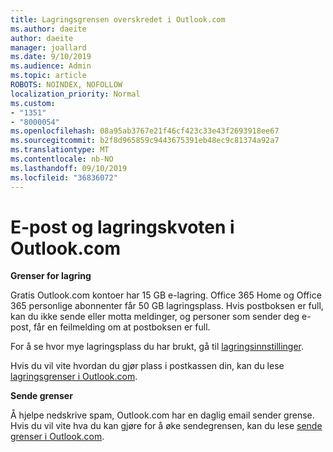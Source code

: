 ```yaml
---
title: Lagringsgrensen overskredet i Outlook.com
ms.author: daeite
author: daeite
manager: joallard
ms.date: 9/10/2019
ms.audience: Admin
ms.topic: article
ROBOTS: NOINDEX, NOFOLLOW
localization_priority: Normal
ms.custom:
- "1351"
- "8000054"
ms.openlocfilehash: 08a95ab3767e21f46cf423c33e43f2693918ee67
ms.sourcegitcommit: b2f8d965859c9443675391eb48ec9c81374a92a7
ms.translationtype: MT
ms.contentlocale: nb-NO
ms.lasthandoff: 09/10/2019
ms.locfileid: "36836072"
---
```

# <a name="email-and-storage-quota-in-outlookcom"></a>E-post og lagringskvoten i Outlook.com

**Grenser for lagring**

Gratis Outlook.com kontoer har 15 GB e-lagring. Office 365 Home og Office 365 personlige abonnenter får 50 GB lagringsplass. Hvis postboksen er full, kan du ikke sende eller motta meldinger, og personer som sender deg e-post, får en feilmelding om at postboksen er full.

For å se hvor mye lagringsplass du har brukt, gå til [lagringsinnstillinger](https://outlook.live.com/mail/options/general/storage).

Hvis du vil vite hvordan du gjør plass i postkassen din, kan du lese [lagringsgrenser i Outlook.com](https://support.office.com/article/7ac99134-69e5-4619-ac0b-2d313bba5e9e).

**Sende grenser**

Å hjelpe nedskrive spam, Outlook.com har en daglig email sender grense. Hvis du vil vite hva du kan gjøre for å øke sendegrensen, kan du lese [sende grenser i Outlook.com](https://support.office.com/article/279ee200-594c-40f0-9ec8-bb6af7735c2e).
